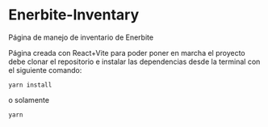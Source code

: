 # Enerbite-Inventary
Página de manejo de inventario de Enerbite

Página creada con React+Vite para poder poner en marcha el proyecto debe clonar el repositorio e instalar las dependencias desde la terminal con el siguiente comando:

```
yarn install 
```
o solamente 

```
yarn 
```


